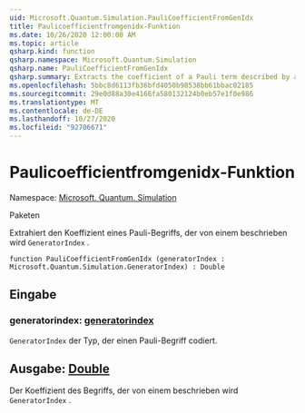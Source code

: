 ```yaml
---
uid: Microsoft.Quantum.Simulation.PauliCoefficientFromGenIdx
title: Paulicoefficientfromgenidx-Funktion
ms.date: 10/26/2020 12:00:00 AM
ms.topic: article
qsharp.kind: function
qsharp.namespace: Microsoft.Quantum.Simulation
qsharp.name: PauliCoefficientFromGenIdx
qsharp.summary: Extracts the coefficient of a Pauli term described by a `GeneratorIndex`.
ms.openlocfilehash: 5bbc8d6113fb36bfd4050b98538bb61bbac02185
ms.sourcegitcommit: 29e0d88a30e4166fa580132124b0eb57e1f0e986
ms.translationtype: MT
ms.contentlocale: de-DE
ms.lasthandoff: 10/27/2020
ms.locfileid: "92706671"
---
```

# <a name="paulicoefficientfromgenidx-function"></a>Paulicoefficientfromgenidx-Funktion

Namespace: [Microsoft. Quantum. Simulation](xref:Microsoft.Quantum.Simulation)

Paketen [](https://nuget.org/packages/)


Extrahiert den Koeffizient eines Pauli-Begriffs, der von einem beschrieben wird `GeneratorIndex` .

```qsharp
function PauliCoefficientFromGenIdx (generatorIndex : Microsoft.Quantum.Simulation.GeneratorIndex) : Double
```


## <a name="input"></a>Eingabe

### <a name="generatorindex--generatorindex"></a>generatorindex: [generatorindex](xref:Microsoft.Quantum.Simulation.GeneratorIndex)

`GeneratorIndex` der Typ, der einen Pauli-Begriff codiert.



## <a name="output--double"></a>Ausgabe: [Double](xref:microsoft.quantum.lang-ref.double)

Der Koeffizient des Begriffs, der von einem beschrieben wird `GeneratorIndex` .